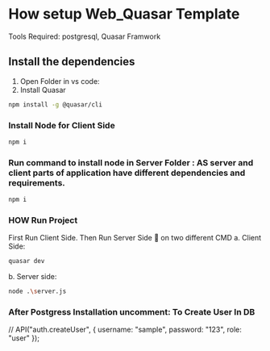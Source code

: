 # How setup Web_Quasar Template

Tools Required: postgresql, Quasar Framwork

## Install the dependencies
1.	Open Folder in vs code:
2.	Install Quasar
```bash
npm install -g @quasar/cli
```

### Install Node for Client Side
```bash
npm i
```

### Run command to install node in Server Folder : AS server and client parts of application have different dependencies and requirements.
```bash
npm i
```

### HOW Run Project
First Run Client Side. Then Run Server Side  on two different CMD
a.	Client Side:
```bash
quasar dev
```
b.	Server side:
```bash
node .\server.js
```
### After Postgress Installation uncomment: To Create User In DB

// API("auth.createUser", { username: "sample", password: "123", role: "user" });
